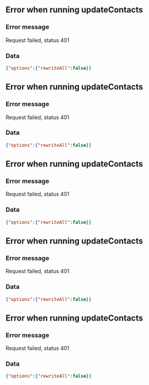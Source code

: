 ## Error when running updateContacts
### Error message

Request failed, status 401
### Data

```json
{"options":{"rewriteAll":false}}
```
## Error when running updateContacts
### Error message

Request failed, status 401
### Data

```json
{"options":{"rewriteAll":false}}
```
## Error when running updateContacts
### Error message

Request failed, status 401
### Data

```json
{"options":{"rewriteAll":false}}
```
## Error when running updateContacts
### Error message

Request failed, status 401
### Data

```json
{"options":{"rewriteAll":false}}
```
## Error when running updateContacts
### Error message

Request failed, status 401
### Data

```json
{"options":{"rewriteAll":false}}
```
